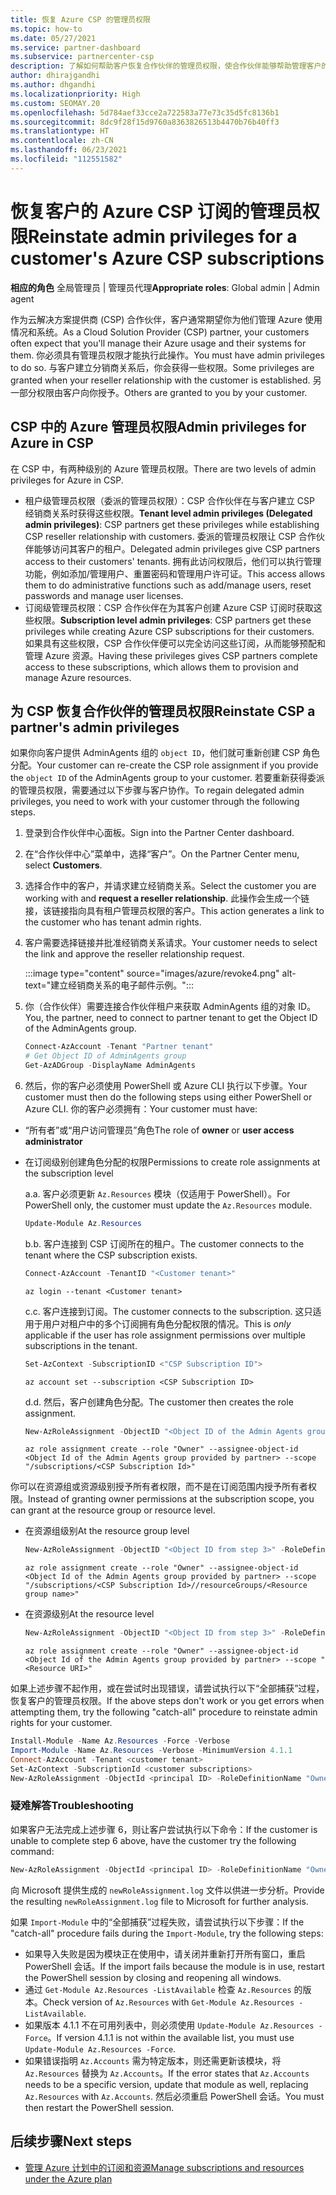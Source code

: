 ```yaml
---
title: 恢复 Azure CSP 的管理员权限
ms.topic: how-to
ms.date: 05/27/2021
ms.service: partner-dashboard
ms.subservice: partnercenter-csp
description: 了解如何帮助客户恢复合作伙伴的管理员权限，使合作伙伴能够帮助管理客户的 Azure 云解决方案提供商 (CSP) 订阅。
author: dhirajgandhi
ms.author: dhgandhi
ms.localizationpriority: High
ms.custom: SEOMAY.20
ms.openlocfilehash: 5d784aef33cce2a722583a77e73c35d5fc8136b1
ms.sourcegitcommit: 8dc9f28f15d9760a8363826513b4470b76b40ff3
ms.translationtype: HT
ms.contentlocale: zh-CN
ms.lasthandoff: 06/23/2021
ms.locfileid: "112551582"
---
```

# <a name="reinstate-admin-privileges-for-a-customers-azure-csp-subscriptions"></a><span data-ttu-id="45af2-103">恢复客户的 Azure CSP 订阅的管理员权限</span><span class="sxs-lookup"><span data-stu-id="45af2-103">Reinstate admin privileges for a customer's Azure CSP subscriptions</span></span>  

<span data-ttu-id="45af2-104">**相应的角色** 全局管理员 | 管理员代理</span><span class="sxs-lookup"><span data-stu-id="45af2-104">**Appropriate roles**: Global admin | Admin agent</span></span>

<span data-ttu-id="45af2-105">作为云解决方案提供商 (CSP) 合作伙伴，客户通常期望你为他们管理 Azure 使用情况和系统。</span><span class="sxs-lookup"><span data-stu-id="45af2-105">As a Cloud Solution Provider (CSP) partner, your customers often expect that you'll manage their Azure usage and their systems for them.</span></span> <span data-ttu-id="45af2-106">你必须具有管理员权限才能执行此操作。</span><span class="sxs-lookup"><span data-stu-id="45af2-106">You must have admin privileges to do so.</span></span> <span data-ttu-id="45af2-107">与客户建立分销商关系后，你会获得一些权限。</span><span class="sxs-lookup"><span data-stu-id="45af2-107">Some privileges are granted when your reseller relationship with the customer is established.</span></span> <span data-ttu-id="45af2-108">另一部分权限由客户向你授予。</span><span class="sxs-lookup"><span data-stu-id="45af2-108">Others are granted to you by your customer.</span></span>

## <a name="admin-privileges-for-azure-in-csp"></a><span data-ttu-id="45af2-109">CSP 中的 Azure 管理员权限</span><span class="sxs-lookup"><span data-stu-id="45af2-109">Admin privileges for Azure in CSP</span></span>

<span data-ttu-id="45af2-110">在 CSP 中，有两种级别的 Azure 管理员权限。</span><span class="sxs-lookup"><span data-stu-id="45af2-110">There are two levels of admin privileges for Azure in CSP.</span></span>

- <span data-ttu-id="45af2-111">租户级管理员权限（委派的管理员权限）：CSP 合作伙伴在与客户建立 CSP 经销商关系时获得这些权限。</span><span class="sxs-lookup"><span data-stu-id="45af2-111">**Tenant level admin privileges (Delegated admin privileges)**:  CSP partners get these privileges while establishing CSP reseller relationship with customers.</span></span> <span data-ttu-id="45af2-112">委派的管理员权限让 CSP 合作伙伴能够访问其客户的租户。</span><span class="sxs-lookup"><span data-stu-id="45af2-112">Delegated admin privileges give CSP partners access to their customers' tenants.</span></span> <span data-ttu-id="45af2-113">拥有此访问权限后，他们可以执行管理功能，例如添加/管理用户、重置密码和管理用户许可证。</span><span class="sxs-lookup"><span data-stu-id="45af2-113">This access allows them to do administrative functions such as add/manage users, reset passwords and manage user licenses.</span></span>
- <span data-ttu-id="45af2-114">订阅级管理员权限：CSP 合作伙伴在为其客户创建 Azure CSP 订阅时获取这些权限。</span><span class="sxs-lookup"><span data-stu-id="45af2-114">**Subscription level admin privileges**: CSP partners get these privileges while creating Azure CSP subscriptions for their customers.</span></span> <span data-ttu-id="45af2-115">如果具有这些权限，CSP 合作伙伴便可以完全访问这些订阅，从而能够预配和管理 Azure 资源。</span><span class="sxs-lookup"><span data-stu-id="45af2-115">Having these privileges gives CSP partners complete access to these subscriptions, which allows them to provision and manage Azure resources.</span></span>

## <a name="reinstate-csp-a-partners-admin-privileges"></a><span data-ttu-id="45af2-116">为 CSP 恢复合作伙伴的管理员权限</span><span class="sxs-lookup"><span data-stu-id="45af2-116">Reinstate CSP a partner's admin privileges</span></span>

<span data-ttu-id="45af2-117">如果你向客户提供 AdminAgents 组的 `object ID`，他们就可重新创建 CSP 角色分配。</span><span class="sxs-lookup"><span data-stu-id="45af2-117">Your customer can re-create the CSP role assignment if you provide the `object ID` of the AdminAgents group to your customer.</span></span> <span data-ttu-id="45af2-118">若要重新获得委派的管理员权限，需要通过以下步骤与客户协作。</span><span class="sxs-lookup"><span data-stu-id="45af2-118">To regain delegated admin privileges, you need to work with your customer through the following steps.</span></span>

1. <span data-ttu-id="45af2-119">登录到合作伙伴中心面板。</span><span class="sxs-lookup"><span data-stu-id="45af2-119">Sign into the Partner Center dashboard.</span></span>

2. <span data-ttu-id="45af2-120">在“合作伙伴中心”菜单中，选择“客户”。</span><span class="sxs-lookup"><span data-stu-id="45af2-120">On the Partner Center menu, select **Customers**.</span></span>

3. <span data-ttu-id="45af2-121">选择合作中的客户，并请求建立经销商关系。</span><span class="sxs-lookup"><span data-stu-id="45af2-121">Select the customer you are working with and **request a reseller relationship**.</span></span> <span data-ttu-id="45af2-122">此操作会生成一个链接，该链接指向具有租户管理员权限的客户。</span><span class="sxs-lookup"><span data-stu-id="45af2-122">This action generates a link to the customer who has tenant admin rights.</span></span>

4. <span data-ttu-id="45af2-123">客户需要选择链接并批准经销商关系请求。</span><span class="sxs-lookup"><span data-stu-id="45af2-123">Your customer needs to select the link and approve the reseller relationship request.</span></span>

   :::image type="content" source="images/azure/revoke4.png" alt-text="建立经销商关系的电子邮件示例。":::

5. <span data-ttu-id="45af2-125">你（合作伙伴）需要连接合作伙伴租户来获取 AdminAgents 组的对象 ID。</span><span class="sxs-lookup"><span data-stu-id="45af2-125">You, the partner, need to connect to partner tenant to get the Object ID of the AdminAgents group.</span></span>
  
   ```powershell
   Connect-AzAccount -Tenant "Partner tenant"
   # Get Object ID of AdminAgents group
   Get-AzADGroup -DisplayName AdminAgents
   ```

6. <span data-ttu-id="45af2-126">然后，你的客户必须使用 PowerShell 或 Azure CLI 执行以下步骤。</span><span class="sxs-lookup"><span data-stu-id="45af2-126">Your customer must then do the following steps using either PowerShell or Azure CLI.</span></span> <span data-ttu-id="45af2-127">你的客户必须拥有：</span><span class="sxs-lookup"><span data-stu-id="45af2-127">Your customer must have:</span></span>

- <span data-ttu-id="45af2-128">“所有者”或“用户访问管理员”角色</span><span class="sxs-lookup"><span data-stu-id="45af2-128">The role of **owner** or **user access administrator**</span></span> 
- <span data-ttu-id="45af2-129">在订阅级别创建角色分配的权限</span><span class="sxs-lookup"><span data-stu-id="45af2-129">Permissions to create role assignments at the subscription level</span></span>

   <span data-ttu-id="45af2-130">a.</span><span class="sxs-lookup"><span data-stu-id="45af2-130">a.</span></span> <span data-ttu-id="45af2-131">客户必须更新 `Az.Resources` 模块（仅适用于 PowerShell）。</span><span class="sxs-lookup"><span data-stu-id="45af2-131">For PowerShell only, the customer must update the `Az.Resources` module.</span></span>
   ```powershell
   Update-Module Az.Resources
   ```

   <span data-ttu-id="45af2-132">b.</span><span class="sxs-lookup"><span data-stu-id="45af2-132">b.</span></span> <span data-ttu-id="45af2-133">客户连接到 CSP 订阅所在的租户。</span><span class="sxs-lookup"><span data-stu-id="45af2-133">The customer connects to the tenant where the CSP subscription exists.</span></span>
   ```powershell
   Connect-AzAccount -TenantID "<Customer tenant>"
   ```
   ```azurecli
   az login --tenant <Customer tenant>
   ```

   <span data-ttu-id="45af2-134">c.</span><span class="sxs-lookup"><span data-stu-id="45af2-134">c.</span></span> <span data-ttu-id="45af2-135">客户连接到订阅。</span><span class="sxs-lookup"><span data-stu-id="45af2-135">The customer connects to the subscription.</span></span> <span data-ttu-id="45af2-136">这只适用于用户对租户中的多个订阅拥有角色分配权限的情况。</span><span class="sxs-lookup"><span data-stu-id="45af2-136">This is *only* applicable if the user has role assignment permissions over multiple subscriptions in the tenant.</span></span>

   ```powershell
   Set-AzContext -SubscriptionID <"CSP Subscription ID">
   ```
   ```azurecli
   az account set --subscription <CSP Subscription ID>
   ```

   <span data-ttu-id="45af2-137">d.</span><span class="sxs-lookup"><span data-stu-id="45af2-137">d.</span></span> <span data-ttu-id="45af2-138">然后，客户创建角色分配。</span><span class="sxs-lookup"><span data-stu-id="45af2-138">The customer then creates the role assignment.</span></span>
    
   ```powershell
   New-AzRoleAssignment -ObjectID "<Object ID of the Admin Agents group provided by partner>" -RoleDefinitionName "Owner" -Scope "/subscriptions/'<CSP subscription ID>'"
   ```
   ```azurecli
   az role assignment create --role "Owner" --assignee-object-id <Object Id of the Admin Agents group provided by partner> --scope "/subscriptions/<CSP Subscription Id>"
   ```

<span data-ttu-id="45af2-139">你可以在资源组或资源级别授予所有者权限，而不是在订阅范围内授予所有者权限。</span><span class="sxs-lookup"><span data-stu-id="45af2-139">Instead of granting owner permissions at the subscription scope, you can grant at the resource group or resource level.</span></span> 

- <span data-ttu-id="45af2-140">在资源组级别</span><span class="sxs-lookup"><span data-stu-id="45af2-140">At the resource group level</span></span>

   ```powershell
   New-AzRoleAssignment -ObjectID "<Object ID from step 3>" -RoleDefinitionName Owner -Scope "/subscriptions/'SubscriptionID of CSP subscription'/resourceGroups/'Resource group name'"
   ```
   ```azurecli
   az role assignment create --role "Owner" --assignee-object-id <Object Id of the Admin Agents group provided by partner> --scope "/subscriptions/<CSP Subscription Id>//resourceGroups/<Resource group name>"
   ```

- <span data-ttu-id="45af2-141">在资源级别</span><span class="sxs-lookup"><span data-stu-id="45af2-141">At the resource level</span></span>

   ```powershell
   New-AzRoleAssignment -ObjectID "<Object ID from step 3>" -RoleDefinitionName Owner -Scope "<Resource URI>"
   ```
   ```azurecli
   az role assignment create --role "Owner" --assignee-object-id <Object Id of the Admin Agents group provided by partner> --scope "<Resource URI>"
   ```

<span data-ttu-id="45af2-142">如果上述步骤不起作用，或在尝试时出现错误，请尝试执行以下“全部捕获”过程，恢复客户的管理员权限。</span><span class="sxs-lookup"><span data-stu-id="45af2-142">If the above steps don't work or you get errors when attempting them, try the following "catch-all" procedure to reinstate admin rights for your customer.</span></span>

```powershell
Install-Module -Name Az.Resources -Force -Verbose
Import-Module -Name Az.Resources -Verbose -MinimumVersion 4.1.1
Connect-AzAccount -Tenant <customer tenant>
Set-AzContext -SubscriptionId <customer subscriptions>
New-AzRoleAssignment -ObjectId <principal ID> -RoleDefinitionName "Owner" -Scope "/subscriptions/<customer subscription>" -ObjectType "ForeignGroup"
```

### <a name="troubleshooting"></a><span data-ttu-id="45af2-143">疑难解答</span><span class="sxs-lookup"><span data-stu-id="45af2-143">Troubleshooting</span></span>

<span data-ttu-id="45af2-144">如果客户无法完成上述步骤 6，则让客户尝试执行以下命令：</span><span class="sxs-lookup"><span data-stu-id="45af2-144">If the customer is unable to complete step 6 above, have the customer try the following command:</span></span>

```powershell
New-AzRoleAssignment -ObjectId <principal ID> -RoleDefinitionName "Owner" -Scope "/subscriptions/<costumer subscription>" -ObjectType "ForeignGroup" -Debug > newRoleAssignment.log
```

<span data-ttu-id="45af2-145">向 Microsoft 提供生成的 `newRoleAssignment.log` 文件以供进一步分析。</span><span class="sxs-lookup"><span data-stu-id="45af2-145">Provide the resulting `newRoleAssignment.log` file to Microsoft for further analysis.</span></span>

<span data-ttu-id="45af2-146">如果 `Import-Module` 中的“全部捕获”过程失败，请尝试执行以下步骤：</span><span class="sxs-lookup"><span data-stu-id="45af2-146">If the "catch-all" procedure fails during the `Import-Module`, try the following steps:</span></span>
- <span data-ttu-id="45af2-147">如果导入失败是因为模块正在使用中，请关闭并重新打开所有窗口，重启 PowerShell 会话。</span><span class="sxs-lookup"><span data-stu-id="45af2-147">If the import fails because the module is in use, restart the PowerShell session by closing and reopening all windows.</span></span>
- <span data-ttu-id="45af2-148">通过 `Get-Module Az.Resources -ListAvailable` 检查 `Az.Resources` 的版本。</span><span class="sxs-lookup"><span data-stu-id="45af2-148">Check version of `Az.Resources` with `Get-Module Az.Resources -ListAvailable`.</span></span>
- <span data-ttu-id="45af2-149">如果版本 4.1.1 不在可用列表中，则必须使用 `Update-Module Az.Resources -Force`。</span><span class="sxs-lookup"><span data-stu-id="45af2-149">If version 4.1.1 is not within the available list, you must use `Update-Module Az.Resources -Force`.</span></span>
- <span data-ttu-id="45af2-150">如果错误指明 `Az.Accounts` 需为特定版本，则还需更新该模块，将 `Az.Resources` 替换为 `Az.Accounts`。</span><span class="sxs-lookup"><span data-stu-id="45af2-150">If the error states that `Az.Accounts` needs to be a specific version, update that module as well, replacing `Az.Resources` with `Az.Accounts`.</span></span> <span data-ttu-id="45af2-151">然后必须重启 PowerShell 会话。</span><span class="sxs-lookup"><span data-stu-id="45af2-151">You must then restart the PowerShell session.</span></span>


## <a name="next-steps"></a><span data-ttu-id="45af2-152">后续步骤</span><span class="sxs-lookup"><span data-stu-id="45af2-152">Next steps</span></span>

- [<span data-ttu-id="45af2-153">管理 Azure 计划中的订阅和资源</span><span class="sxs-lookup"><span data-stu-id="45af2-153">Manage subscriptions and resources under the Azure plan</span></span>](azure-plan-manage.md)
